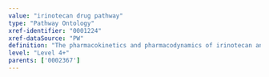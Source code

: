 ```yaml
---
value: "irinotecan drug pathway"
type: "Pathway Ontology"
xref-identifier: "0001224"
xref-dataSource: "PW"
definition: "The pharmacokinetics and pharmacodynamics of irinotecan an inhibitor of DNA topoisomerase I used in the treatment of several types of cancer. Genetic variations can result in changes in drug availability and can cause differences in the response of the organism to the drug."
level: "Level 4+"
parents: ['0002367']
---
```

